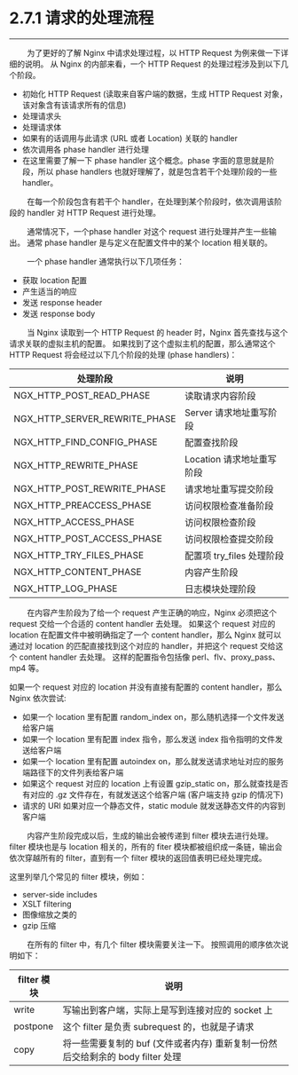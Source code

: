 # 2.7.1 请求的处理流程
***

&emsp;&emsp;
为了更好的了解 Nginx 中请求处理过程，以 HTTP Request 为例来做一下详细的说明。
从 Nginx 的内部来看，一个 HTTP Request 的处理过程涉及到以下几个阶段。

+ 初始化 HTTP Request (读取来自客户端的数据，生成 HTTP Request 对象，该对象含有该请求所有的信息)
+ 处理请求头
+ 处理请求体
+ 如果有的话调用与此请求 (URL 或者 Location) 关联的 handler
+ 依次调用各 phase handler 进行处理
+ 在这里需要了解一下 phase handler 这个概念。phase 字面的意思就是阶段，所以 phase handlers 也就好理解了，就是包含若干个处理阶段的一些 handler。

&emsp;&emsp;
在每一个阶段包含有若干个 handler，在处理到某个阶段时，依次调用该阶段的 handler 对 HTTP Request 进行处理。

&emsp;&emsp;
通常情况下，一个phase handler 对这个 request 进行处理并产生一些输出。
通常 phase handler 是与定义在配置文件中的某个 location 相关联的。

&emsp;&emsp;
一个 phase handler 通常执行以下几项任务：

+ 获取 location 配置
+ 产生适当的响应
+ 发送 response header
+ 发送 response body

&emsp;&emsp;
当 Nginx 读取到一个 HTTP Request 的 header 时，Nginx 首先查找与这个请求关联的虚拟主机的配置。
如果找到了这个虚拟主机的配置，那么通常这个 HTTP Request 将会经过以下几个阶段的处理 (phase handlers)：

|处理阶段|说明|
| --- | --- |
|NGX_HTTP_POST_READ_PHASE|读取请求内容阶段|
|NGX_HTTP_SERVER_REWRITE_PHASE|Server 请求地址重写阶段|
|NGX_HTTP_FIND_CONFIG_PHASE|配置查找阶段|
|NGX_HTTP_REWRITE_PHASE|Location 请求地址重写阶段|
|NGX_HTTP_POST_REWRITE_PHASE|请求地址重写提交阶段|
|NGX_HTTP_PREACCESS_PHASE|访问权限检查准备阶段|
|NGX_HTTP_ACCESS_PHASE|访问权限检查阶段|
|NGX_HTTP_POST_ACCESS_PHASE|访问权限检查提交阶段|
|NGX_HTTP_TRY_FILES_PHASE|配置项 try_files 处理阶段|
|NGX_HTTP_CONTENT_PHASE|内容产生阶段|
|NGX_HTTP_LOG_PHASE|日志模块处理阶段|

&emsp;&emsp;
在内容产生阶段为了给一个 request 产生正确的响应，Nginx 必须把这个 request 交给一个合适的 content handler 去处理。
如果这个 request 对应的 location 在配置文件中被明确指定了一个 content handler，那么 Nginx 就可以通过对 location 的匹配直接找到这个对应的 handler，并把这个 request 交给这个 content handler 去处理。
这样的配置指令包括像 perl、flv、proxy_pass、mp4 等。

如果一个 request 对应的 location 并没有直接有配置的 content handler，那么 Nginx 依次尝试:

+ 如果一个 location 里有配置 random_index on，那么随机选择一个文件发送给客户端
+ 如果一个 location 里有配置 index 指令，那么发送 index 指令指明的文件发送给客户端
+ 如果一个 location 里有配置 autoindex on，那么就发送请求地址对应的服务端路径下的文件列表给客户端
+ 如果这个 request 对应的 location 上有设置 gzip_static on，那么就查找是否有对应的 .gz 文件存在，有就发送这个给客户端 (客户端支持 gzip 的情况下)
+ 请求的 URI 如果对应一个静态文件，static module 就发送静态文件的内容到客户端

&emsp;&emsp;
内容产生阶段完成以后，生成的输出会被传递到 filter 模块去进行处理。
filter 模块也是与 location 相关的，所有的 fiter 模块都被组织成一条链，输出会依次穿越所有的 filter，直到有一个 filter 模块的返回值表明已经处理完成。

这里列举几个常见的 filter 模块，例如：

+ server-side includes
+ XSLT filtering
+ 图像缩放之类的
+ gzip 压缩

&emsp;&emsp;
在所有的 filter 中，有几个 filter 模块需要关注一下。
按照调用的顺序依次说明如下：

|filter 模块|说明|
| --- | --- |
|write|写输出到客户端，实际上是写到连接对应的 socket 上|
|postpone|这个 filter 是负责 subrequest 的，也就是子请求|
|copy|将一些需要复制的 buf (文件或者内存) 重新复制一份然后交给剩余的 body filter 处理|
